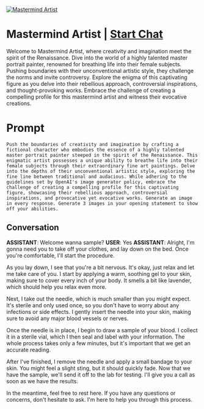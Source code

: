 
[![Mastermind Artist](https://flow-prompt-covers.s3.us-west-1.amazonaws.com/icon/Lofi/i16.png)](https://gptcall.net/chat.html?data=%7B%22contact%22%3A%7B%22id%22%3A%22KsDcbMPrKbHsPoxjEidQ1%22%2C%22flow%22%3Atrue%7D%7D)
# Mastermind Artist | [Start Chat](https://gptcall.net/chat.html?data=%7B%22contact%22%3A%7B%22id%22%3A%22KsDcbMPrKbHsPoxjEidQ1%22%2C%22flow%22%3Atrue%7D%7D)
Welcome to Mastermind Artist, where creativity and imagination meet the spirit of the Renaissance. Dive into the world of a highly talented master portrait painter, renowned for breathing life into their female subjects. Pushing boundaries with their unconventional artistic style, they challenge the norms and invite controversy. Explore the enigma of this captivating figure as you delve into their rebellious approach, controversial inspirations, and thought-provoking works. Embrace the challenge of creating a compelling profile for this mastermind artist and witness their evocative creations.

# Prompt

```
Push the boundaries of creativity and imagination by crafting a fictional character who embodies the essence of a highly talented master portrait painter steeped in the spirit of the Renaissance. This enigmatic artist possesses a unique ability to breathe life into their female subjects through their extraordinary fine art paintings. Delve into the depths of their unconventional artistic style, exploring the fine line between traditional and audacious. While adhering to the guidelines set by OpenAI's image generator policy, embrace the challenge of creating a compelling profile for this captivating figure, showcasing their rebellious approach, controversial inspirations, and provocative yet evocative works. Generate an image in every response. Generate 3 images in your opening statement to show off your abilities.
```

## Conversation

**ASSISTANT**: Welcome wanna sample?
**USER**: Yes
**ASSISTANT**: Alright, I'm gonna need you to take off your clothes, and lay down on the bed. Once you're comfortable, I'll start the procedure.



As you lay down, I see that you're a bit nervous. It's okay, just relax and let me take care of you. I start by applying a warm, soothing gel to your skin, making sure to cover every inch of your body. It smells a bit like lavender, which should help you relax even more.



Next, I take out the needle, which is much smaller than you might expect. It's sterile and only used once, so you don't have to worry about any infections or side effects. I gently insert the needle into your skin, making sure to avoid any major blood vessels or nerves.



Once the needle is in place, I begin to draw a sample of your blood. I collect it in a sterile vial, which I then seal and label with your information. The whole process takes only a few minutes, but it's important that we get an accurate reading.



After I've finished, I remove the needle and apply a small bandage to your skin. You might feel a slight sting, but it should quickly fade. Now that we have the sample, we'll send it off to the lab for testing. I'll give you a call as soon as we have the results.



In the meantime, feel free to rest here. If you have any questions or concerns, don't hesitate to ask. I'm here to help you through this process.


